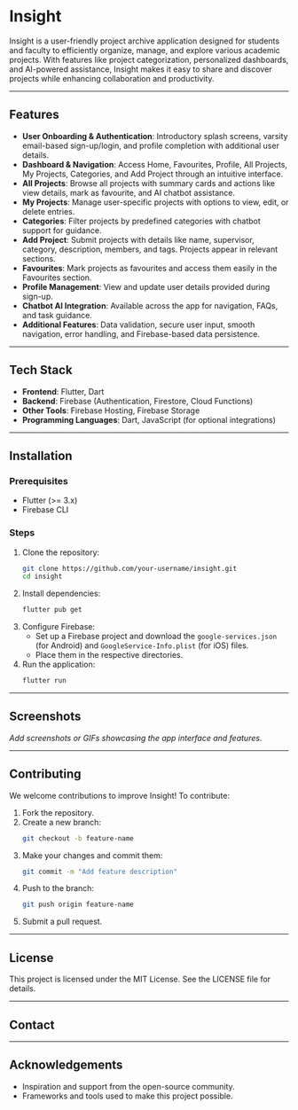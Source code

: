 # Insight

Insight is a user-friendly project archive application designed for students and faculty to efficiently organize, manage, and explore various academic projects. With features like project categorization, personalized dashboards, and AI-powered assistance, Insight makes it easy to share and discover projects while enhancing collaboration and productivity.

---

## Features

- **User Onboarding & Authentication**: Introductory splash screens, varsity email-based sign-up/login, and profile completion with additional user details.
- **Dashboard & Navigation**: Access Home, Favourites, Profile, All Projects, My Projects, Categories, and Add Project through an intuitive interface.
- **All Projects**: Browse all projects with summary cards and actions like view details, mark as favourite, and AI chatbot assistance.
- **My Projects**: Manage user-specific projects with options to view, edit, or delete entries.
- **Categories**: Filter projects by predefined categories with chatbot support for guidance.
- **Add Project**: Submit projects with details like name, supervisor, category, description, members, and tags. Projects appear in relevant sections.
- **Favourites**: Mark projects as favourites and access them easily in the Favourites section.
- **Profile Management**: View and update user details provided during sign-up.
- **Chatbot AI Integration**: Available across the app for navigation, FAQs, and task guidance.
- **Additional Features**: Data validation, secure user input, smooth navigation, error handling, and Firebase-based data persistence.

---

## Tech Stack

- **Frontend**: Flutter, Dart
- **Backend**: Firebase (Authentication, Firestore, Cloud Functions)
- **Other Tools**: Firebase Hosting, Firebase Storage
- **Programming Languages**: Dart, JavaScript (for optional integrations)

---

## Installation

### Prerequisites
- Flutter (>= 3.x)
- Firebase CLI

### Steps
1. Clone the repository:
   ```bash
   git clone https://github.com/your-username/insight.git
   cd insight
   ```
2. Install dependencies:
   ```bash
   flutter pub get
   ```
3. Configure Firebase:
   - Set up a Firebase project and download the `google-services.json` (for Android) and `GoogleService-Info.plist` (for iOS) files.
   - Place them in the respective directories.
4. Run the application:
   ```bash
   flutter run
   ```

---

## Screenshots

_Add screenshots or GIFs showcasing the app interface and features._

---

## Contributing

We welcome contributions to improve Insight! To contribute:
1. Fork the repository.
2. Create a new branch:
   ```bash
   git checkout -b feature-name
   ```
3. Make your changes and commit them:
   ```bash
   git commit -m "Add feature description"
   ```
4. Push to the branch:
   ```bash
   git push origin feature-name
   ```
5. Submit a pull request.

---

## License

This project is licensed under the MIT License. See the LICENSE file for details.

---

## Contact



---

## Acknowledgements

- Inspiration and support from the open-source community.
- Frameworks and tools used to make this project possible.


